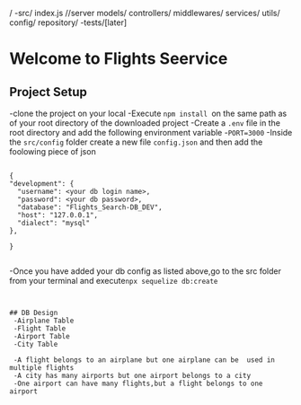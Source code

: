 /
  -src/
    index.js //server
    models/
    controllers/
    middlewares/
    services/
    utils/
    config/
    repository/
  -tests/[later]

  # Welcome to Flights Seervice

  ## Project Setup
  -clone the project on your local
  -Execute `npm install `on the same path as of your root directory of the downloaded project
  -Create a `.env` file in the root directory and add the following environment variable
  -`PORT=3000`
  -Inside the `src/config` folder create a new file `config.json` and then add the foolowing piece of json

  ```
  
  {
  "development": {
    "username": <your db login name>,
    "password": <your db password>,
    "database": "Flights_Search-DB_DEV",
    "host": "127.0.0.1",
    "dialect": "mysql"
  },
 
}

  
  ```
  -Once you have added your db config as listed above,go to the src folder from your terminal and execute`npx sequelize db:create`
  
  ```


## DB Design
   -Airplane Table
   -Flight Table
   -Airport Table
   -City Table

   -A flight belongs to an airplane but one airplane can be  used in multiple flights
   -A city has many airports but one airport belongs to a city
   -One airport can have many flights,but a flight belongs to one airport


